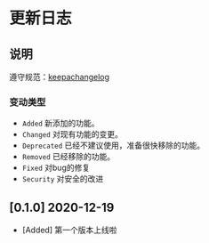 # 更新日志

## 说明

遵守规范：[keepachangelog](https://keepachangelog.com/zh-CN/1.0.0/)

### 变动类型

- `Added` 新添加的功能。
- `Changed` 对现有功能的变更。
- `Deprecated` 已经不建议使用，准备很快移除的功能。
- `Removed` 已经移除的功能。
- `Fixed` 对bug的修复
- `Security` 对安全的改进

## [0.1.0] 2020-12-19
- [Added] 第一个版本上线啦


